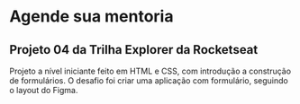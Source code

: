 # Agende sua mentoria

## Projeto 04 da Trilha Explorer da Rocketseat

Projeto a nível iniciante feito em HTML e CSS, com introdução a construção de formulários. O desafio foi criar uma aplicação com formulário, seguindo o layout do Figma.
